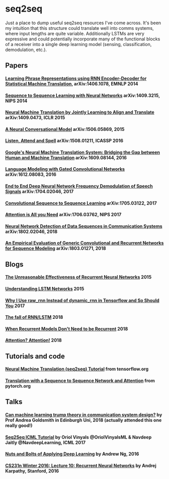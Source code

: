 # seq2seq
Just a place to dump useful seq2seq resources I've come across. It's been my intuition that this structure could translate well into comms systems, where input lengths are quite variable. Additionally LSTMs are very expressive and could potentially incorporate many of the functional blocks of a receiver into a single deep learning model (sensing, classification, demodulation, etc.).

## Papers

#### [Learning Phrase Representations using RNN Encoder-Decoder for Statistical Machine Translation](https://arxiv.org/abs/1406.1078), arXiv:1406.1078, EMNLP 2014

#### [Sequence to Sequence Learning with Neural Networks](https://papers.nips.cc/paper/5346-sequence-to-sequence-learning-with-neural-networks.pdf) arXiv:1409.3215, NIPS 2014

#### [Neural Machine Translation by Jointly Learning to Align and Translate](https://arxiv.org/abs/1409.0473) arXiv:1409.0473, ICLR 2015

#### [A Neural Conversational Model](https://arxiv.org/abs/1506.05869) arXiv:1506.05869, 2015

#### [Listen, Attend and Spell](https://arxiv.org/abs/1508.01211) arXiv:1508.01211, ICASSP 2016

#### [Google's Neural Machine Translation System: Bridging the Gap between Human and Machine Translation](https://arxiv.org/abs/1609.08144) arXiv:1609.08144, 2016

#### [Language Modeling with Gated Convolutional Networks](https://arxiv.org/abs/1612.08083) arXiv:1612.08083, 2016

#### [End to End Deep Neural Network Frequency Demodulation of Speech Signals](https://arxiv.org/abs/1704.02046)  	arXiv:1704.02046, 2017

#### [Convolutional Sequence to Sequence Learning](https://arxiv.org/abs/1705.03122) arXiv:1705.03122, 2017

#### [Attention is All you Need](https://arxiv.org/abs/1706.03762) arXiv:1706.03762, NIPS 2017

#### [Neural Network Detection of Data Sequences in Communication Systems](https://arxiv.org/abs/1802.02046) arXiv:1802.02046, 2018

#### [An Empirical Evaluation of Generic Convolutional and Recurrent Networks for Sequence Modeling](https://arxiv.org/abs/1803.01271) arXiv:1803.01271, 2018

## Blogs

#### [The Unreasonable Effectiveness of Recurrent Neural Networks](http://karpathy.github.io/2015/05/21/rnn-effectiveness/) 2015

#### [Understanding LSTM Networks](http://colah.github.io/posts/2015-08-Understanding-LSTMs/) 2015

#### [Why I Use raw_rnn Instead of dynamic_rnn in Tensorflow and So Should You](https://hanxiao.github.io/2017/08/16/Why-I-use-raw-rnn-Instead-of-dynamic-rnn-in-Tensorflow-So-Should-You-0/) 2017

#### [The fall of RNN/LSTM](https://towardsdatascience.com/the-fall-of-rnn-lstm-2d1594c74ce0) 2018

#### [When Recurrent Models Don't Need to be Recurrent](http://www.offconvex.org/2018/07/27/approximating-recurrent/) 2018

#### [Attention? Attention!](https://lilianweng.github.io/lil-log/2018/06/24/attention-attention.html) 2018

## Tutorials and code

#### [Neural Machine Translation (seq2seq) Tutorial](https://www.tensorflow.org/tutorials/seq2seq) from tensorflow.org

#### [Translation with a Sequence to Sequence Network and Attention](https://pytorch.org/tutorials/intermediate/seq2seq_translation_tutorial.html) from pytorch.org

## Talks

#### [Can machine learning trump theory in communication system design?](https://www.youtube.com/watch?v=7L4PHaYP6O4) by Prof Andrea Goldsmith in Edinburgh Uni, 2018 (actually attended this one really good!)

#### [Seq2Seq ICML Tutorial](https://sites.google.com/view/seq2seq-icml17) by Oriol Vinyals @OriolVinyalsML & Navdeep Jaitly @NavdeepLearning, ICML 2017

#### [Nuts and Bolts of Applying Deep Learning](https://www.youtube.com/watch?v=7L4PHaYP6O4) by Andrew Ng, 2016

#### [CS231n Winter 2016: Lecture 10: Recurrent Neural Networks](https://www.youtube.com/watch?v=yCC09vCHzF8) by Andrej Karpathy, Stanford, 2016
